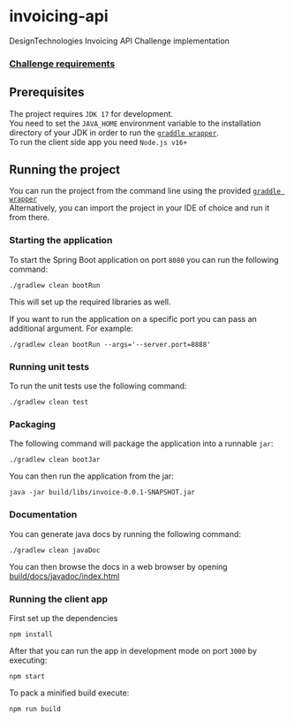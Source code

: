 # invoicing-api
DesignTechnologies Invoicing API Challenge implementation
### [Challenge requirements](https://github.com/clippings/documents-calculation-challenge)

## Prerequisites
The project requires `JDK 17` for development.  
You need to set the `JAVA_HOME` environment variable to the installation directory of your JDK in order to run the [`graddle wrapper`](./gradlew).  
To run the client side app you need `Node.js v16+`

## Running the project
You can run the project from the command line using the provided [`graddle wrapper`](./gradlew)  
Alternatively, you can import the project in your IDE of choice and run it from there.

### Starting the application
To start the Spring Boot application on port `8080` you can run the following command:
```
./gradlew clean bootRun
```
This will set up the required libraries as well.

If you want to run the application on a specific port you can pass an additional argument. For example:
```
./gradlew clean bootRun --args='--server.port=8888'
```
### Running unit tests
To run the unit tests use the following command:
```
./gradlew clean test
```

### Packaging
The following command will package the application into a runnable `jar`:
```
./gradlew clean bootJar
```
You can then run the application from the jar:
```
java -jar build/libs/invoice-0.0.1-SNAPSHOT.jar
```

### Documentation
You can generate java docs by running the following command:
```
./gradlew clean javaDoc
```
You can then browse the docs in a web browser by opening [build/docs/javadoc/index.html](build/docs/javadoc/index.html)

### Running the client app
First set up the dependencies
```
npm install
```
After that you can run the app in development mode on port `3000` by executing:
```
npm start
```
To pack a minified build execute:
```
npm run build
```